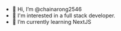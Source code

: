 - 👋 Hi, I’m @chainarong2546
- 👀 I'm interested in a full stack developer.
- 🌱 I’m currently learning NextJS

<!---
- 💞️ I’m looking to collaborate on ...
- 📫 How to reach me ...
--->

<!---
chainarong2546/chainarong2546 is a ✨ special ✨ repository because its `README.md` (this file) appears on your GitHub profile.
You can click the Preview link to take a look at your changes.
--->
